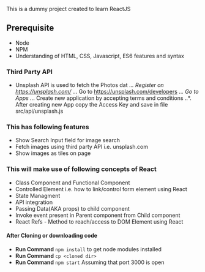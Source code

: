This is a dummy project created to learn ReactJS
## Prerequisite
  - Node
  - NPM
  - Understanding of HTML, CSS, Javascript, ES6 features and syntax

### Third Party API
  - Unsplash API is used to fetch the Photos dat
    ..*. Register on https://unsplash.com/
    ..*. Go to https://unsplash.com/developers
    ..*. Go to Apps
    ..*. Create new application by accepting terms and conditions
    ..*. After creating new App copy the Access Key and save in file src/api/unsplash.js

### This has following features
  - Show Search Input field for image search
  - Fetch images using third party API i.e. unsplash.com
  - Show images as tiles on page

### This will make use of following concepts of React
  - Class Component and Functional Component
  - Controlled Element i.e. how to link/control form element using React
  - State Managment
  - API integration
  - Passing Data(AKA props) to child component
  - Invoke event present in Parent component from Child component
  - React Refs - Method to reach/access to DOM Element using React

#### After Cloning or downloading code
  - **Run Command** `npm install` to get node modules installed
  - **Run Command** `cp <cloned dir>`
  - **Run Command** `npm start`  Assuming that port 3000 is open